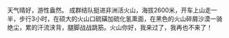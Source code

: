 天气晴好，游性盎然。
成群结队挺进非洲活火山，海拔2600米，开车上山走一半，步行3小时，在硕大的火山口硫磺加硫化氢熏面，在黑色的火山碎屑沙漠一骑绝尘，累的汗流浃背，腿脚战战跳筋。火山你好，我来过了，我再也不来了！